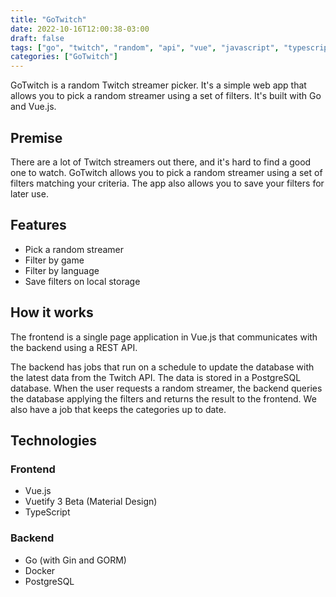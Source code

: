 ```yaml
---
title: "GoTwitch"
date: 2022-10-16T12:00:38-03:00
draft: false
tags: ["go", "twitch", "random", "api", "vue", "javascript", "typescript", "web"]
categories: ["GoTwitch"]
---
```


GoTwitch is a random Twitch streamer picker. It's a simple web app that allows you to pick a random streamer using a set of filters. It's built with Go and Vue.js.

## Premise

There are a lot of Twitch streamers out there, and it's hard to find a good one to watch. GoTwitch allows you to pick a random streamer using a set of filters matching your criteria. The app also allows you to save your filters for later use.

## Features

- Pick a random streamer
- Filter by game
- Filter by language
- Save filters on local storage

## How it works

The frontend is a single page application in Vue.js that communicates with the backend using a REST API. 

The backend has jobs that run on a schedule to update the database with the latest data from the Twitch API. The data is stored in a PostgreSQL database. When the user requests a random streamer, the backend queries the database applying the filters and returns the result to the frontend. We also have a job that keeps the categories up to date.

## Technologies

### Frontend

- Vue.js
- Vuetify 3 Beta (Material Design)
- TypeScript

### Backend

- Go (with Gin and GORM)
- Docker
- PostgreSQL